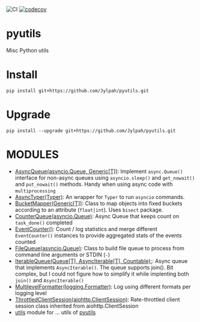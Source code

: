 ![CI](https://github.com/Jylpah/pyutils/actions/workflows/python-package.yml/badge.svg) [![codecov](https://codecov.io/gh/Jylpah/pyutils/graph/badge.svg?token=5EJ07RU78R)](https://codecov.io/gh/Jylpah/pyutils)

# pyutils

Misc Python utils

# Install

```
pip install git+https://github.com/Jylpah/pyutils.git
```

# Upgrade

```
pip install --upgrade git+https://github.com/Jylpah/pyutils.git
```

# MODULES 

* [AsyncQueue(asyncio.Queue, Generic[T])](src/pyutils/asyncqueue.py): Implement `async.Queue()` interface for non-async queues using `asyncio.sleep()` and `get_nowait()` and `put_nowait()` methods. Handy when using async code with `multiprocessing`
* [AsyncTyper(Typer)](src/pyutils/asynctyper.py): An wrapper for `Typer` to run `asyncio` commands.
* [BucketMapper(Generic[T])](src/pyutils/bucketmapper.py): Class to map objects into fixed buckets according to an attribute (`float|int`). Uses `bisect` package. 
* [CounterQueue(asyncio.Queue)](src/pyutils/counterqueue.py): Async Queue that keeps count on `task_done()` completed
* [EventCounter()](src/pyutils/eventcounter.py): Count / log statistics and merge different `EventCounter()` instances to provide aggregated stats of the events counted
* [FileQueue(asyncio.Queue)](src/pyutils/filequeue.py): Class to build file queue to process from command line arguments or STDIN (`-`)
* [IterableQueue(Queue[T], AsyncIterable[T], Countable):](src/pyutils/iterablequeue.py): Async queue that implements `AsyncIterable()`. The queue supports join(). Bit complex, but I could not figure how to simplify it while implenting both `join()` and `AsyncIterable()`
* [MultilevelFormatter(logging.Formatter)](src/pyutils/multilevelformatter.py): Log using different formats per logging level
* [ThrottledClientSession(aiohttp.ClientSession)](src/pyutils/throttledclientsession.py): Rate-throttled client session class inherited from aiohttp.ClientSession
* [utils](src/pyutils/utils.py) module for ... utils of [pyutils](.)

